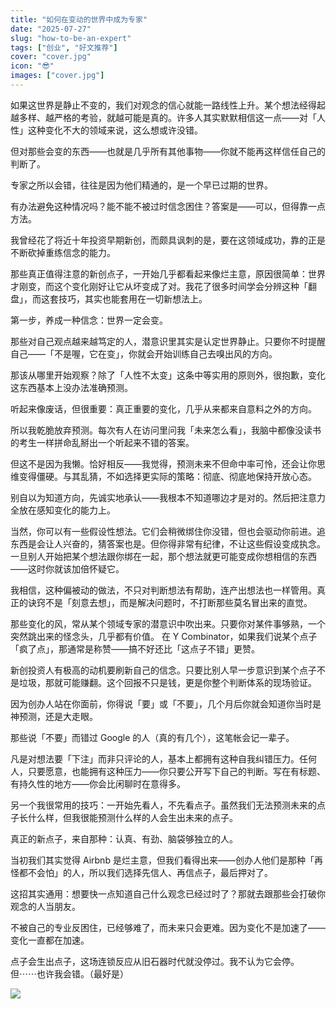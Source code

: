 ```yaml
---
title: "如何在变动的世界中成为专家"
date: "2025-07-27"
slug: "how-to-be-an-expert"
tags: ["创业", "好文推荐"]
cover: "cover.jpg"
icon: "😎"
images: ["cover.jpg"]
---
```

如果这世界是静止不变的，我们对观念的信心就能一路线性上升。某个想法经得起越多样、越严格的考验，就越可能是真的。许多人其实默默相信这一点——对「人性」这种变化不大的领域来说，这么想或许没错。



但对那些会变的东西——也就是几乎所有其他事物——你就不能再这样信任自己的判断了。



专家之所以会错，往往是因为他们精通的，是一个早已过期的世界。



有办法避免这种情况吗？能不能不被过时信念困住？答案是——可以，但得靠一点方法。



我曾经花了将近十年投资早期新创，而颇具讽刺的是，要在这领域成功，靠的正是不断砍掉重练信念的能力。



那些真正值得注意的新创点子，一开始几乎都看起来像烂主意，原因很简单：世界才刚变，而这个变化刚好让它从坏变成了对。我花了很多时间学会分辨这种「翻盘」，而这套技巧，其实也能套用在一切新想法上。



第一步，养成一种信念：世界一定会变。



那些对自己观点越来越笃定的人，潜意识里其实是认定世界静止。只要你不时提醒自己——「不是喔，它在变」，你就会开始训练自己去嗅出风的方向。



那该从哪里开始观察？除了「人性不太变」这条中等实用的原则外，很抱歉，变化这东西基本上没办法准确预测。



听起来像废话，但很重要：真正重要的变化，几乎从来都来自意料之外的方向。



所以我乾脆放弃预测。每次有人在访问里问我「未来怎么看」，我脑中都像没读书的考生一样拼命乱掰出一个听起来不错的答案。



但这不是因为我懒。恰好相反——我觉得，预测未来不但命中率可怜，还会让你思维变得僵硬。与其乱猜，不如选择更实际的策略：彻底、彻底地保持开放心态。



别自以为知道方向，先诚实地承认——我根本不知道哪边才是对的。然后把注意力全放在感知变化的能力上。



当然，你可以有一些假设性想法。它们会稍微绑住你没错，但也会驱动你前进。追东西是会让人兴奋的，猜答案也是。但你得非常有纪律，不让这些假设变成执念。
一旦别人开始把某个想法跟你绑在一起，那个想法就更可能变成你想相信的东西——这时你就该加倍怀疑它。



我相信，这种偏被动的做法，不只对判断想法有帮助，连产出想法也一样管用。真正的诀窍不是「刻意去想」，而是解决问题时，不打断那些莫名冒出来的直觉。



那些变化的风，常从某个领域专家的潜意识中吹出来。只要你对某件事够熟，一个突然跳出来的怪念头，几乎都有价值。
在 Y Combinator，如果我们说某个点子「疯了点」，那通常是称赞——搞不好还比「这点子不错」更赞。



新创投资人有极高的动机要刷新自己的信念。只要比别人早一步意识到某个点子不是垃圾，那就可能赚翻。这个回报不只是钱，更是你整个判断体系的现场验证。



因为创办人站在你面前，你得说「要」或「不要」，几个月后你就会知道你当时是神预测，还是大走眼。



那些说「不要」而错过 Google 的人（真的有几个），这笔帐会记一辈子。



凡是对想法要「下注」而非只评论的人，基本上都拥有这种自我纠错压力。任何人，只要愿意，也能拥有这种压力——你只要公开写下自己的判断。写在有标题、有持久性的地方——你会比闲聊时在意得多。



另一个我很常用的技巧：一开始先看人，不先看点子。虽然我们无法预测未来的点子长什么样，但我很能预测什么样的人会生出未来的点子。



真正的新点子，来自那种：认真、有劲、脑袋够独立的人。



当初我们其实觉得 Airbnb 是烂主意，但我们看得出来——创办人他们是那种「再怪都不会怕」的人，所以我们选择先信人、再信点子，最后押对了。



这招其实通用：想要快一点知道自己什么观念已经过时了？那就去跟那些会打破你观念的人当朋友。



不被自己的专业反困住，已经够难了，而未来只会更难。因为变化不是加速了——变化一直都在加速。



点子会生出点子，这场连锁反应从旧石器时代就没停过。我不认为它会停。
但⋯⋯也许我会错。（最好是）




![](https://prod-files-secure.s3.us-west-2.amazonaws.com/112d0858-5090-4d34-a606-b75eb8d65fd2/46476355-9cf3-4e99-9b7a-3531bc426380/1000202064.png?X-Amz-Algorithm=AWS4-HMAC-SHA256&X-Amz-Content-Sha256=UNSIGNED-PAYLOAD&X-Amz-Credential=ASIAZI2LB466S63SY4LP%2F20250906%2Fus-west-2%2Fs3%2Faws4_request&X-Amz-Date=20250906T083312Z&X-Amz-Expires=3600&X-Amz-Security-Token=IQoJb3JpZ2luX2VjECAaCXVzLXdlc3QtMiJGMEQCIA8PuLTPsxxEys6Q0H7jfhYQRyqiH0yIPoaNIBpS3yA4AiAV6pyosuVdeVbX3vfctlKH9E0Ues5GsQdiv3o7aicxxSqIBAiJ%2F%2F%2F%2F%2F%2F%2F%2F%2F%2F8BEAAaDDYzNzQyMzE4MzgwNSIMFcqmkc4SEjg5eMMfKtwDzrZ4heZTqoM83bGRtO6oI7gJcih3mC9brnTyS4snO%2F4mAPbccLb2uLtwb1Wb8Gz43pLvpqfVi52AShvRaXRSJamsfFAw9lI0zl%2FsWyJ9TbSiwgjTlUR7hOjdvf1%2B2MKOk%2FNcd5srn5CHxF3nLYW57i3XFLdUr0LgpsDh%2BU5ZScCwQwSoiW%2FKGjjC0AqwlNa2IWSKgvw64aCTbNj8PAHtJkZ3r3ble2UYYHw43TbbJ03mPTjscuMgwM%2BoyxYfOvuPVOKtf4zdC3Hvx%2B45yUOeq4AHJYMhEXUNjPzMv3jkHpIp%2BfBuFrvnJc%2BNzQbKyQBPKZHTdNNb5m9GXhFr7EfV8HSTLkHUoFCJTPWZ16wSqYtt84En0cLThLP2V0hjTORRzv62J6YyHVJvWAjue6PZE13VPiYfEgYAGOlFMQvcpq4B4DRBld0ptxEnQ3BNe2skLOb%2F%2FX9%2FqNEd0O9RUeHJxMzZQXAx%2F9oIdxIoJdOXVFOxjG3ycuCgZFBVGsH3Ul9cICjzwEbpxA7gqlQyG9mJO%2FvHEqBZHF0OxfEmEuKxRFF8Xkgevp7J2TFVBGq1NJU0dEdMs3sdfSFJuz7rIQH4OO5s6kfFJZsVtx58Ms61TN9KmUsl7mblhB1unoQwk8jvxQY6pgFhRL39H7j82Fo8pwBkoCgcXl72JttNmAVB7inlM5g7gIc6RuADSf%2FapDCoi5Kdrr0d2pRa%2Bpua%2Bq5YQgLSyS9sMB3gimFNT%2BDTLyetJef3HxhANX2fP%2F2W9fSusZrLaW0d7JmsT2vIw2P4FJwZ56jOjTCDi0MWpMp5qdYClMBN63NayHsg3atuGXNuqzgOKCLZBoC0EQlXxsG9lfMfZUC0fehjhnia&X-Amz-Signature=7f81ea6bceef1ba92cd015c81cb5539a91a6d661a6a1f9595b3f142b19e35b07&X-Amz-SignedHeaders=host&x-amz-checksum-mode=ENABLED&x-id=GetObject)

